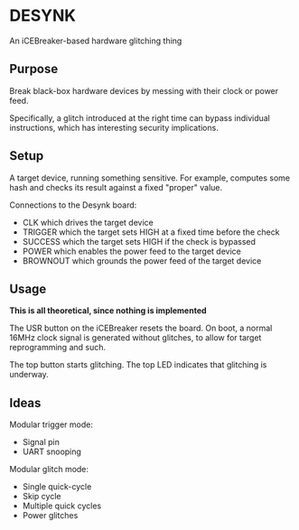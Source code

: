 # DESYNK

An iCEBreaker-based hardware glitching thing

## Purpose

Break black-box hardware devices by messing with their clock or power feed.

Specifically, a glitch introduced at the right time can bypass individual instructions,
which has interesting security implications.


## Setup

A target device, running something sensitive. For example, computes some hash and checks its result against a fixed "proper" value.

Connections to the Desynk board:

* CLK which drives the target device
* TRIGGER which the target sets HIGH at a fixed time before the check
* SUCCESS which the target sets HIGH if the check is bypassed
* POWER which enables the power feed to the target device
* BROWNOUT which grounds the power feed of the target device


## Usage
**This is all theoretical, since nothing is implemented**

The USR button on the iCEBreaker resets the board. On boot, a normal 16MHz clock signal is generated without glitches,
to allow for target reprogramming and such.

The top button starts glitching. The top LED indicates that glitching is underway.


## Ideas

Modular trigger mode:
* Signal pin
* UART snooping

Modular glitch mode:
* Single quick-cycle
* Skip cycle
* Multiple quick cycles
* Power glitches
